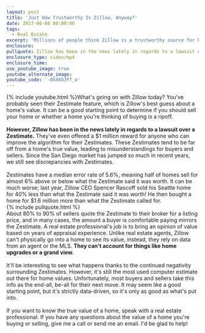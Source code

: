 ```yaml
---
layout: post
title: 'Just How Trustworthy Is Zillow, Anyway?'
date: 2017-06-08 00:00:00
tags:
  - Real Estate
excerpt: 'Millions of people think Zillow is a trustworthy source for home value information, but fail to realize that these estimates are computer-generated and have a significant error rate.'
enclosure:
pullquote: Zillow has been in the news lately in regards to a lawsuit over a Zestimate
enclosure_type: video/mp4
enclosure_time:
use_youtube_image: true
youtube_alternate_image:
youtube_code: '-OkX6bJFf_o'
---
```



{% include youtube.html %}What's going on with Zillow today? You've probably seen their Zestimate feature, which is Zillow's best guess about a home's value. It can be a good starting point to determine if you should sell your home or whether a home you're thinking of buying is a ripoff.
<br>
<br>**However, Zillow has been in the news lately in regards to a lawsuit over a Zestimate.** They've even offered a $1 million reward for anyone who can improve the algorithm for their Zestimates. These Zestimates tend to be far off from a home's true value, leading to misunderstandings for buyers and sellers. Since the San Diego market has jumped so much in recent years, we still see discrepancies with Zestimates.
<br>
<br>Zestimates have a median error rate of 5.6%, meaning half of homes sell for almost 6% above or below what the Zestimate said it was worth. It can be much worse; last year, Zillow CEO Spencer Rascoff sold his Seattle home for 40% less than what the Zestimate said it was worth! He then bought a home for $1.6 million more than what the Zestimate called for.
<br>{% include pullquote.html %}
<br>About 80% to 90% of sellers quote the Zestimate to their broker for a listing price, and in many cases, the amount a buyer is comfortable paying mirrors the Zestimate. A real estate professional's job is to bring an opinion of value based on years of appraisal experience. Unlike real estate agents, Zillow can't physically go into a home to see its value, instead, they rely on data from an agent or the MLS. **They can't account for things like home upgrades or a grand view.**
<br>
<br>It'll be interesting to see what happens thanks to the continued negativity surrounding Zestimates. However, it's still the most used computer estimate out there for home values. Unfortunately, most buyers and sellers take this info as the end-all, be-all for their next move. It may seem like a good starting point, but it's strictly data-driven, so it's only as good as what's put into.
<br>
<br>If you want to know the true value of a home, speak with a real estate professional. If you have any questions about the value of a home you're buying or selling, give me a call or send me an email. I'd be glad to help!